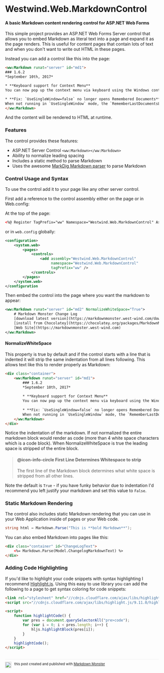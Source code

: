 # Westwind.Web.MarkdownControl
#### A basic Markdown content rendering control for ASP.NET Web Forms

This simple project provides an ASP.NET Web Forms Server control that allows you to embed Markdown as literal text into a page and expand it as the page renders. This is useful for content pages that contain lots of text and when you don't want to write out HTML in these pages. 

Instead you can add a control like this into the page:

```html
<ww:Markdown runat="server" id="md1">
### 1.6.2
*September 10th, 2017*

* **Keyboard support for Context Menu**  
You can now pop up the context menu via keyboard using the Windows context menu key (or equivalent). The menu is now cursor navigable. This brings spell checking and various edit operations to keyboard only use.

* **Fix: `UseSingleWindow=false` no longer opens Remembered Documents**   
When not running in `UseSingleWindow` mode, the `RememberLastDocumentsLength` setting has no effect and no previous windows are re-opened. This is so multiple open windows won't open the same documents all the time. In `UseSingleWindow` mode last documents are remembered and opened when starting MM for the first time.
</ww:Markdown>
```

And the content will be rendered to HTML at runtime.

### Features
The control provides these features:

* ASP.NET Server Control `<ww:Markdown></ww:Markdown>`
* Ability to normalize leading spacing
* Includes a static method to parse Markdown
* Uses the awesome [MarkDig Markdown parser](https://github.com/lunet-io/markdig) to parse Markdown

### Control Usage and Syntax
To use the control add it to your page like any other server control.

First add a reference to the control assembly either on the page or in Web.config:

At the top of the page:
```html
<%@ Register TagPrefix="ww" Namespace="Westwind.Web.MarkdownControl" Assembly="Westwind.Web.MarkdownControl" %>
```

or in `web.config` globally:

```xml
<configuration>
    <system.web>
        <pages>
            <controls>
                <add assembly="Westwind.Web.MarkdownControl" 
                     namespace="Westwind.Web.MarkdownControl" 
                     tagPrefix="ww" />
            </controls>
        </pages>
    </system.web>
</configuration
```      

Then embed the control into the page where you want the markdown to appear:

```xml
<ww:Markdown runat="server" id="md2" NormalizeWhiteSpace="True">
    # Markdown Monster Change Log 
    [download latest version](https://markdownmonster.west-wind.com/download.aspx) &bull; 
    [install from Chocolatey](https://chocolatey.org/packages/MarkdownMonster) &bull; 
    [Web Site](https://markdownmonster.west-wind.com)
</ww:Markdown>
```

#### NormalizeWhiteSpace
This property is true by default and if the control starts with a line that is indented it will strip the same indentation from all lines following. This allows text like this to render properly as Markdown:

```html
<div class="container">
    <ww:Markdown runat="server" id="md1">
        ### 1.6.2
        *September 10th, 2017*
        
        * **Keyboard support for Context Menu**  
        You can now pop up the context menu via keyboard using the Windows context menu key (or equivalent). The menu is now cursor navigable. This brings spell checking and various edit operations to keyboard only use.
        
        * **Fix: `UseSingleWindow=false` no longer opens Remembered Documents**   
        When not running in `UseSingleWindow` mode, the `RememberLastDocumentsLength` setting has no effect and no previous windows are re-opened. This is so multiple open windows won't open the same documents all the time. In `UseSingleWindow` mode last documents are remembered and opened when starting MM for the first time.
    </ww:Markdown>
</div>
```

Notice the indentation of the markdown. If not normalized the entire markdown block would render as code (more than 4 white space characters which is a code block). When NormalizeWhiteSpace is true the leading space is stripped of the entire block.

> #### @icon-info-circle First Line Determines Whitespace to strip
> The first line of the Markdown block determines what white space is stripped from all other lines.

Note the default is `True` - if you have funky behavior due to indentation I'd recommend you left justify your markdown and set this value to `False`.


### Static Markdown Rendering
The control also includes static Markdown rendering that you can use in your Web Application inside of pages or your Web code.

```cs
string html = Markdown.Parse("This is **bold Markdown**");
```

You can also embed Markdown into pages like this:

```html
<div class="container" id="ChangeLogText">
    <%= Markdown.Parse(Model.ChangelogMarkdownText) %>
</div>    
```

### Adding Code Highlighting
If you'd like to highlight your code snippets with syntax highlighting I recommend [Highlight.js](https://highlightjs.org/). Using this easy to use library you can add the following to a page to get syntax coloring for code snippets:

```html
<link rel="stylesheet" href="//cdnjs.cloudflare.com/ajax/libs/highlight.js/9.11.0/styles/dracula.min.css" />
<script src="//cdnjs.cloudflare.com/ajax/libs/highlight.js/9.11.0/highlight.min.js"></script>

<script>
    function highlightCode() {
        var pres = document.querySelectorAll("pre>code");
        for (var i = 0; i < pres.length; i++) {
            hljs.highlightBlock(pres[i]);
        }
    }
    highlightCode();
</script>
```

<div style="margin-top: 30px;font-size: 0.8em;
            border-top: 1px solid #eee;padding-top: 8px;">
    <img src="https://markdownmonster.west-wind.com/favicon.png"
         style="height: 20px;float: left; margin-right: 10px;" height="20" width="20" />
    this post created and published with 
    <a href="https://markdownmonster.west-wind.com" 
       target="top">Markdown Monster</a> 
</div>

